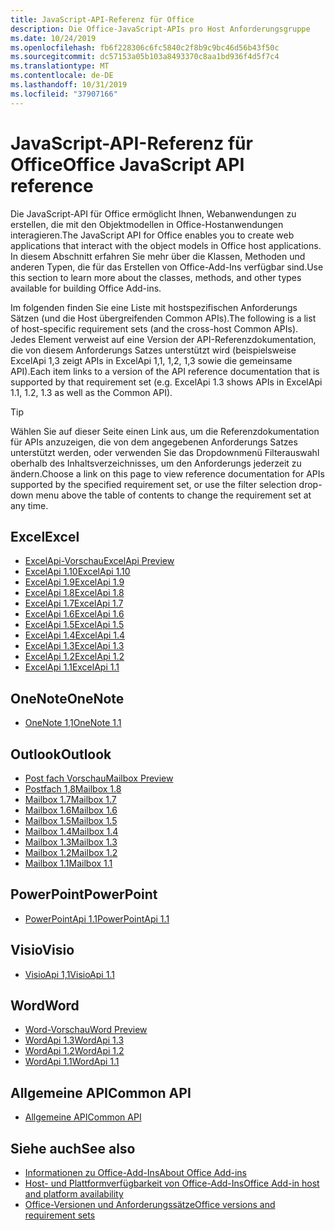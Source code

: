 ```yaml
---
title: JavaScript-API-Referenz für Office
description: Die Office-JavaScript-APIs pro Host Anforderungsgruppe
ms.date: 10/24/2019
ms.openlocfilehash: fb6f228306c6fc5840c2f8b9c9bc46d56b43f50c
ms.sourcegitcommit: dc57153a05b103a8493370c8aa1bd936f4d5f7c4
ms.translationtype: MT
ms.contentlocale: de-DE
ms.lasthandoff: 10/31/2019
ms.locfileid: "37907166"
---
```

# <a name="office-javascript-api-reference"></a><span data-ttu-id="a47b3-103">JavaScript-API-Referenz für Office</span><span class="sxs-lookup"><span data-stu-id="a47b3-103">Office JavaScript API reference</span></span>

<span data-ttu-id="a47b3-104">Die JavaScript-API für Office ermöglicht Ihnen, Webanwendungen zu erstellen, die mit den Objektmodellen in Office-Hostanwendungen interagieren.</span><span class="sxs-lookup"><span data-stu-id="a47b3-104">The JavaScript API for Office enables you to create web applications that interact with the object models in Office host applications.</span></span> <span data-ttu-id="a47b3-105">In diesem Abschnitt erfahren Sie mehr über die Klassen, Methoden und anderen Typen, die für das Erstellen von Office-Add-Ins verfügbar sind.</span><span class="sxs-lookup"><span data-stu-id="a47b3-105">Use this section to learn more about the classes, methods, and other types available for building Office Add-ins.</span></span>

<span data-ttu-id="a47b3-106">Im folgenden finden Sie eine Liste mit hostspezifischen Anforderungs Sätzen (und die Host übergreifenden Common APIs).</span><span class="sxs-lookup"><span data-stu-id="a47b3-106">The following is a list of host-specific requirement sets (and the cross-host Common APIs).</span></span> <span data-ttu-id="a47b3-107">Jedes Element verweist auf eine Version der API-Referenzdokumentation, die von diesem Anforderungs Satzes unterstützt wird (beispielsweise ExcelApi 1,3 zeigt APIs in ExcelApi 1,1, 1,2, 1,3 sowie die gemeinsame API).</span><span class="sxs-lookup"><span data-stu-id="a47b3-107">Each item links to a version of the API reference documentation that is supported by that requirement set (e.g. ExcelApi 1.3 shows APIs in ExcelApi 1.1, 1.2, 1.3 as well as the Common API).</span></span>

> [!TIP]
> <span data-ttu-id="a47b3-108">Wählen Sie auf dieser Seite einen Link aus, um die Referenzdokumentation für APIs anzuzeigen, die von dem angegebenen Anforderungs Satzes unterstützt werden, oder verwenden Sie das Dropdownmenü Filterauswahl oberhalb des Inhaltsverzeichnisses, um den Anforderungs jederzeit zu ändern.</span><span class="sxs-lookup"><span data-stu-id="a47b3-108">Choose a link on this page to view reference documentation for APIs supported by the specified requirement set, or use the filter selection drop-down menu above the table of contents to change the requirement set at any time.</span></span>

## <a name="excel"></a><span data-ttu-id="a47b3-109">Excel</span><span class="sxs-lookup"><span data-stu-id="a47b3-109">Excel</span></span>

- [<span data-ttu-id="a47b3-110">ExcelApi-Vorschau</span><span class="sxs-lookup"><span data-stu-id="a47b3-110">ExcelApi Preview</span></span>](/javascript/api/excel?view=excel-js-preview)
- [<span data-ttu-id="a47b3-111">ExcelApi 1.10</span><span class="sxs-lookup"><span data-stu-id="a47b3-111">ExcelApi 1.10</span></span>](/javascript/api/excel?view=excel-js-1.10)
- [<span data-ttu-id="a47b3-112">ExcelApi 1.9</span><span class="sxs-lookup"><span data-stu-id="a47b3-112">ExcelApi 1.9</span></span>](/javascript/api/excel?view=excel-js-1.9)
- [<span data-ttu-id="a47b3-113">ExcelApi 1.8</span><span class="sxs-lookup"><span data-stu-id="a47b3-113">ExcelApi 1.8</span></span>](/javascript/api/excel?view=excel-js-1.8)
- [<span data-ttu-id="a47b3-114">ExcelApi 1.7</span><span class="sxs-lookup"><span data-stu-id="a47b3-114">ExcelApi 1.7</span></span>](/javascript/api/excel?view=excel-js-1.7)
- [<span data-ttu-id="a47b3-115">ExcelApi 1.6</span><span class="sxs-lookup"><span data-stu-id="a47b3-115">ExcelApi 1.6</span></span>](/javascript/api/excel?view=excel-js-1.6)
- [<span data-ttu-id="a47b3-116">ExcelApi 1.5</span><span class="sxs-lookup"><span data-stu-id="a47b3-116">ExcelApi 1.5</span></span>](/javascript/api/excel?view=excel-js-1.5)
- [<span data-ttu-id="a47b3-117">ExcelApi 1.4</span><span class="sxs-lookup"><span data-stu-id="a47b3-117">ExcelApi 1.4</span></span>](/javascript/api/excel?view=excel-js-1.4)
- [<span data-ttu-id="a47b3-118">ExcelApi 1.3</span><span class="sxs-lookup"><span data-stu-id="a47b3-118">ExcelApi 1.3</span></span>](/javascript/api/excel?view=excel-js-1.3)
- [<span data-ttu-id="a47b3-119">ExcelApi 1.2</span><span class="sxs-lookup"><span data-stu-id="a47b3-119">ExcelApi 1.2</span></span>](/javascript/api/excel?view=excel-js-1.2)
- [<span data-ttu-id="a47b3-120">ExcelApi 1.1</span><span class="sxs-lookup"><span data-stu-id="a47b3-120">ExcelApi 1.1</span></span>](/javascript/api/excel?view=excel-js-1.1)

## <a name="onenote"></a><span data-ttu-id="a47b3-121">OneNote</span><span class="sxs-lookup"><span data-stu-id="a47b3-121">OneNote</span></span>

- [<span data-ttu-id="a47b3-122">OneNote 1,1</span><span class="sxs-lookup"><span data-stu-id="a47b3-122">OneNote 1.1</span></span>](/javascript/api/onenote?view=onenote-js-1.1)

## <a name="outlook"></a><span data-ttu-id="a47b3-123">Outlook</span><span class="sxs-lookup"><span data-stu-id="a47b3-123">Outlook</span></span>

- [<span data-ttu-id="a47b3-124">Post fach Vorschau</span><span class="sxs-lookup"><span data-stu-id="a47b3-124">Mailbox Preview</span></span>](/javascript/api/outlook?view=outlook-js-preview)
- [<span data-ttu-id="a47b3-125">Postfach 1,8</span><span class="sxs-lookup"><span data-stu-id="a47b3-125">Mailbox 1.8</span></span>](/javascript/api/outlook?view=outlook-js-1.8)
- [<span data-ttu-id="a47b3-126">Mailbox 1.7</span><span class="sxs-lookup"><span data-stu-id="a47b3-126">Mailbox 1.7</span></span>](/javascript/api/outlook?view=outlook-js-1.7)
- [<span data-ttu-id="a47b3-127">Mailbox 1.6</span><span class="sxs-lookup"><span data-stu-id="a47b3-127">Mailbox 1.6</span></span>](/javascript/api/outlook?view=outlook-js-1.6)
- [<span data-ttu-id="a47b3-128">Mailbox 1.5</span><span class="sxs-lookup"><span data-stu-id="a47b3-128">Mailbox 1.5</span></span>](/javascript/api/outlook?view=outlook-js-1.5)
- [<span data-ttu-id="a47b3-129">Mailbox 1.4</span><span class="sxs-lookup"><span data-stu-id="a47b3-129">Mailbox 1.4</span></span>](/javascript/api/outlook?view=outlook-js-1.4)
- [<span data-ttu-id="a47b3-130">Mailbox 1.3</span><span class="sxs-lookup"><span data-stu-id="a47b3-130">Mailbox 1.3</span></span>](/javascript/api/outlook?view=outlook-js-1.3)
- [<span data-ttu-id="a47b3-131">Mailbox 1.2</span><span class="sxs-lookup"><span data-stu-id="a47b3-131">Mailbox 1.2</span></span>](/javascript/api/outlook?view=outlook-js-1.2)
- [<span data-ttu-id="a47b3-132">Mailbox 1.1</span><span class="sxs-lookup"><span data-stu-id="a47b3-132">Mailbox 1.1</span></span>](/javascript/api/outlook?view=outlook-js-1.1)

## <a name="powerpoint"></a><span data-ttu-id="a47b3-133">PowerPoint</span><span class="sxs-lookup"><span data-stu-id="a47b3-133">PowerPoint</span></span>

- [<span data-ttu-id="a47b3-134">PowerPointApi 1.1</span><span class="sxs-lookup"><span data-stu-id="a47b3-134">PowerPointApi 1.1</span></span>](/javascript/api/powerpoint?view=powerpoint-js-1.1)

## <a name="visio"></a><span data-ttu-id="a47b3-135">Visio</span><span class="sxs-lookup"><span data-stu-id="a47b3-135">Visio</span></span>

- [<span data-ttu-id="a47b3-136">VisioApi 1,1</span><span class="sxs-lookup"><span data-stu-id="a47b3-136">VisioApi 1.1</span></span>](/javascript/api/visio?view=visio-js-1.1)

## <a name="word"></a><span data-ttu-id="a47b3-137">Word</span><span class="sxs-lookup"><span data-stu-id="a47b3-137">Word</span></span>

- [<span data-ttu-id="a47b3-138">Word-Vorschau</span><span class="sxs-lookup"><span data-stu-id="a47b3-138">Word Preview</span></span>](/javascript/api/word?view=word-js-preview)
- [<span data-ttu-id="a47b3-139">WordApi 1.3</span><span class="sxs-lookup"><span data-stu-id="a47b3-139">WordApi 1.3</span></span>](/javascript/api/word?view=word-js-1.3)
- [<span data-ttu-id="a47b3-140">WordApi 1.2</span><span class="sxs-lookup"><span data-stu-id="a47b3-140">WordApi 1.2</span></span>](/javascript/api/word?view=word-js-1.2)
- [<span data-ttu-id="a47b3-141">WordApi 1.1</span><span class="sxs-lookup"><span data-stu-id="a47b3-141">WordApi 1.1</span></span>](/javascript/api/word?view=word-js-1.1)

## <a name="common-api"></a><span data-ttu-id="a47b3-142">Allgemeine API</span><span class="sxs-lookup"><span data-stu-id="a47b3-142">Common API</span></span>

- [<span data-ttu-id="a47b3-143">Allgemeine API</span><span class="sxs-lookup"><span data-stu-id="a47b3-143">Common API</span></span>](/javascript/api/office?view=common-js)

## <a name="see-also"></a><span data-ttu-id="a47b3-144">Siehe auch</span><span class="sxs-lookup"><span data-stu-id="a47b3-144">See also</span></span>

- [<span data-ttu-id="a47b3-145">Informationen zu Office-Add-Ins</span><span class="sxs-lookup"><span data-stu-id="a47b3-145">About Office Add-ins</span></span>](/office/dev/add-ins/overview)
- [<span data-ttu-id="a47b3-146">Host- und Plattformverfügbarkeit von Office-Add-Ins</span><span class="sxs-lookup"><span data-stu-id="a47b3-146">Office Add-in host and platform availability</span></span>](/office/dev/add-ins/overview/office-add-in-availability)
- [<span data-ttu-id="a47b3-147">Office-Versionen und Anforderungssätze</span><span class="sxs-lookup"><span data-stu-id="a47b3-147">Office versions and requirement sets</span></span>](/office/dev/add-ins/develop/office-versions-and-requirement-sets)
